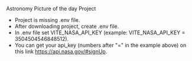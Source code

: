 Astronomy Picture of the day Project

- Project is missing .env file.
- After downloading project, create .env file.
- In .env file set VITE_NASA_API_KEY (example: VITE_NASA_API_KEY = 3504504546848512).
- You can get your api_key (numbers after "=" in the example above) on this link https://api.nasa.gov/#signUp.
